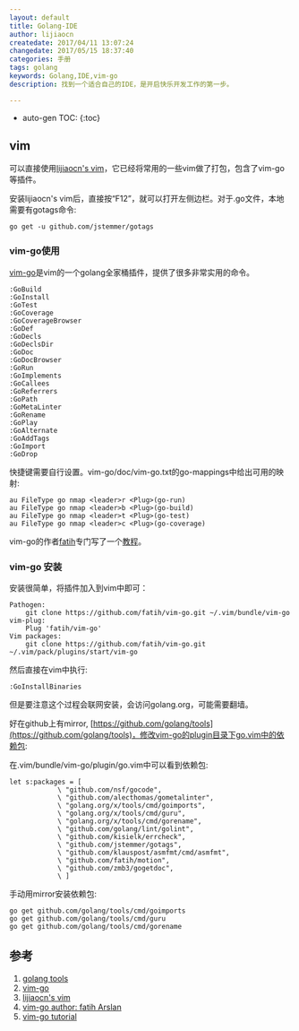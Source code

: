 ```yaml
---
layout: default
title: Golang-IDE
author: lijiaocn
createdate: 2017/04/11 13:07:24
changedate: 2017/05/15 18:37:40
categories: 手册
tags: golang
keywords: Golang,IDE,vim-go
description: 找到一个适合自己的IDE，是开启快乐开发工作的第一步。

---
```


* auto-gen TOC:
{:toc}

## vim 

可以直接使用[lijiaocn's vim][3]，它已经将常用的一些vim做了打包，包含了vim-go等插件。

安装lijiaocn's vim后，直接按“F12”，就可以打开左侧边栏。对于.go文件，本地需要有gotags命令:

	go get -u github.com/jstemmer/gotags

### vim-go使用

[vim-go][1]是vim的一个golang全家桶插件，提供了很多非常实用的命令。

	:GoBuild
	:GoInstall
	:GoTest
	:GoCoverage
	:GoCoverageBrowser
	:GoDef
	:GoDecls 
	:GoDeclsDir
	:GoDoc
	:GoDocBrowser
	:GoRun
	:GoImplements
	:GoCallees
	:GoReferrers
	:GoPath
	:GoMetaLinter
	:GoRename
	:GoPlay
	:GoAlternate
	:GoAddTags
	:GoImport
	:GoDrop

快捷键需要自行设置。vim-go/doc/vim-go.txt的go-mappings中给出可用的映射:

	au FileType go nmap <leader>r <Plug>(go-run)
	au FileType go nmap <leader>b <Plug>(go-build)
	au FileType go nmap <leader>t <Plug>(go-test)
	au FileType go nmap <leader>c <Plug>(go-coverage)

vim-go的作者[fatih][4]专门写了一个[教程][5]。

### vim-go 安装

安装很简单，将插件加入到vim中即可：

	Pathogen:
	    git clone https://github.com/fatih/vim-go.git ~/.vim/bundle/vim-go
	vim-plug:
	    Plug 'fatih/vim-go'
	Vim packages:
	    git clone https://github.com/fatih/vim-go.git ~/.vim/pack/plugins/start/vim-go

然后直接在vim中执行:

	:GoInstallBinaries

但是要注意这个过程会联网安装，会访问golang.org，可能需要翻墙。

好在github上有mirror, [https://github.com/golang/tools](https://github.com/golang/tools)，修改vim-go的plugin目录下go.vim中的依赖包:

在.vim/bundle/vim-go/plugin/go.vim中可以看到依赖包:

	let s:packages = [
	            \ "github.com/nsf/gocode",
	            \ "github.com/alecthomas/gometalinter",
	            \ "golang.org/x/tools/cmd/goimports",
	            \ "golang.org/x/tools/cmd/guru",
	            \ "golang.org/x/tools/cmd/gorename",
	            \ "github.com/golang/lint/golint",
	            \ "github.com/kisielk/errcheck",
	            \ "github.com/jstemmer/gotags",
	            \ "github.com/klauspost/asmfmt/cmd/asmfmt",
	            \ "github.com/fatih/motion",
	            \ "github.com/zmb3/gogetdoc",
	            \ ]

手动用mirror安装依赖包:

	go get github.com/golang/tools/cmd/goimports
	go get github.com/golang/tools/cmd/guru
	go get github.com/golang/tools/cmd/gorename

## 参考

1. [golang tools][1]
2. [vim-go][2]
3. [lijiaocn's vim][3]
4. [vim-go author: fatih Arslan][4]
5. [vim-go tutorial][5]

[1]: https://github.com/golang/tools "https://github.com/golang/tools"
[2]: https://github.com/fatih/vim-go "https://github.com/fatih/vim-go"
[3]: https://github.com/lijiaocn/Vim "https://github.com/lijiaocn/Vim"
[4]: https://www.patreon.com/fatih "https://www.patreon.com/fatih"
[5]: https://github.com/fatih/vim-go-tutorial "https://github.com/fatih/vim-go-tutorial"
